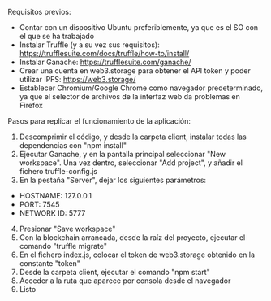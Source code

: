 Requisitos previos:
- Contar con un dispositivo Ubuntu preferiblemente, ya que es el SO con el que se ha trabajado
- Instalar Truffle (y a su vez sus requisitos): https://trufflesuite.com/docs/truffle/how-to/install/
- Instalar Ganache: https://trufflesuite.com/ganache/
- Crear una cuenta en web3.storage para obtener el API token y poder utilizar IPFS: https://web3.storage/
- Establecer Chromium/Google Chrome como navegador predeterminado, ya que el selector de archivos de la interfaz web da problemas en Firefox

Pasos para replicar el funcionamiento de la aplicación:
1. Descomprimir el código, y desde la carpeta client, instalar todas las dependencias con "npm install"
2. Ejecutar Ganache, y en la pantalla principal seleccionar "New workspace". Una vez dentro, seleccionar "Add project", y añadir el fichero truffle-config.js 
3. En la pestaña "Server", dejar los siguientes parámetros:
  - HOSTNAME: 127.0.0.1
  - PORT: 7545
  - NETWORK ID: 5777
4. Presionar "Save workspace"
5. Con la blockchain arrancada, desde la raíz del proyecto, ejecutar el comando "truffle migrate"
6. En el fichero index.js, colocar el token de web3.storage obtenido en la constante "token"
7. Desde la carpeta client, ejecutar el comando "npm start"
8. Acceder a la ruta que aparece por consola desde el navegador
9. Listo
